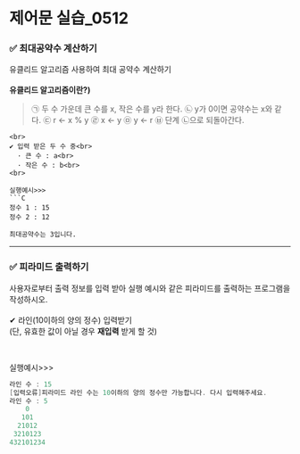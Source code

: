 # 제어문 실습_0512

### ✅ 최대공약수 계산하기


유클리드 알고리즘 사용하여 최대 공약수 계산하기 <br><br>
**유클리드 알고리즘이란?)** <br>

> ㉠ 두 수 가운데 큰 수를 x, 작은 수를 y라 한다.
> ㉡ y가 0이면 공약수는 x와 같다.
> ㉢ r <- x % y
> ㉣ x <- y
> ㉤ y <- r
> ㉥ 단계 ㉡으로 되돌아간다.
> 
```
<br>
✔ 입력 받은 두 수 중<br>
  · 큰 수 : a<br>
  · 작은 수 : b<br>
<br>

실행예시>>>
```C
정수 1 : 15
정수 2 : 12
  
최대공약수는 3입니다.
```

---

### ✅ 피라미드 출력하기
사용자로부터 출력 정보를 입력 받아 실행 예시와 같은 피라미드를 출력하는 프로그램을 작성하시오. <br><br>
✔ 라인(10이하의 양의 정수) 입력받기 <br>
(단, 유효한 값이 아닐 경우 **재입력** 받게 할 것)

<br>

실행예시>>>
```C
라인 수 : 15
[입력오류]피라미드 라인 수는 10이하의 양의 정수만 가능합니다. 다시 입력해주세요.
라인 수 : 5
    0
   101
  21012
 3210123
432101234

```
